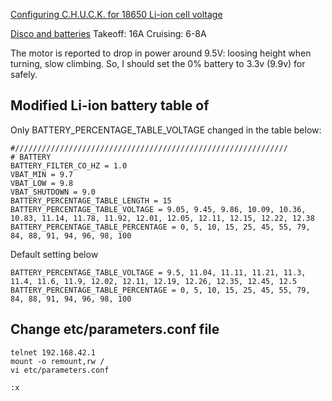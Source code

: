 [Configuring C.H.U.C.K. for 18650 Li-ion cell voltage](https://github.com/uavpal/disco-docs/issues/1)

[Disco and batteries](https://github.com/uavpal/disco-docs/wiki/batteries)
Takeoff: 16A
Cruising: 6-8A 

The motor is reported to drop in power around 9.5V: loosing height when turning, slow climbing.
So, I should set the 0% battery to 3.3v (9.9v) for safely.


## Modified Li-ion battery table of
Only BATTERY_PERCENTAGE_TABLE_VOLTAGE changed in the table below:

    #/////////////////////////////////////////////////////////////
    # BATTERY
    BATTERY_FILTER_CO_HZ = 1.0
    VBAT_MIN = 9.7
    VBAT_LOW = 9.8
    VBAT_SHUTDOWN = 9.0
    BATTERY_PERCENTAGE_TABLE_LENGTH = 15
    BATTERY_PERCENTAGE_TABLE_VOLTAGE = 9.05, 9.45, 9.86, 10.09, 10.36, 10.83, 11.14, 11.78, 11.92, 12.01, 12.05, 12.11, 12.15, 12.22, 12.38
    BATTERY_PERCENTAGE_TABLE_PERCENTAGE = 0, 5, 10, 15, 25, 45, 55, 79, 84, 88, 91, 94, 96, 98, 100

Default setting below

    BATTERY_PERCENTAGE_TABLE_VOLTAGE = 9.5, 11.04, 11.11, 11.21, 11.3, 11.4, 11.6, 11.9, 12.02, 12.11, 12.19, 12.26, 12.35, 12.45, 12.5
    BATTERY_PERCENTAGE_TABLE_PERCENTAGE = 0, 5, 10, 15, 25, 45, 55, 79, 84, 88, 91, 94, 96, 98, 100


## Change etc/parameters.conf file

    telnet 192.168.42.1
    mount -o remount,rw /
    vi etc/parameters.conf

    :x


